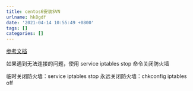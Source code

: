 ```yaml
---
title: centos6安装SVN
urlname: hk8gdf
date: '2021-04-14 10:55:49 +0800'
tags: []
categories: []
---
```


[参考文档](http://www.cnblogs.com/zhoulf/archive/2013/02/02/2889949.html)

如果遇到无法连接的问题，使用 service iptables stop 命令关闭防火墙

临时关闭防火墙：service iptables stop
永远关闭防火墙：chkconfig iptables off
